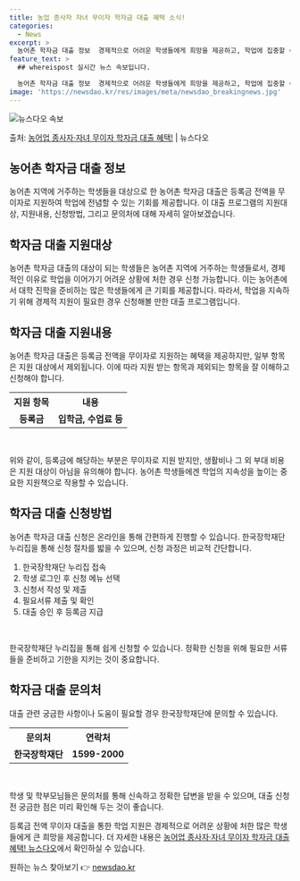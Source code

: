```yaml
---
title: 농업 종사자 자녀 무이자 학자금 대출 혜택 소식!
categories:
  - News
excerpt: >
  농어촌 학자금 대출 정보  경제적으로 어려운 학생들에게 희망을 제공하고, 학업에 집중할 수 있도록 돕기 위해…
feature_text: >
  ## whereispost 실시간 뉴스 속보입니다.

  농어촌 학자금 대출 정보  경제적으로 어려운 학생들에게 희망을 제공하고, 학업에 집중할 수 있도록 돕기 위해…
image: 'https://newsdao.kr/res/images/meta/newsdao_breakingnews.jpg'
---
```


![뉴스다오 속보](https://newsdao.kr/res/images/meta/newsdao_breakingnews.jpg)

<p>출처: <a href="https://newsdao.kr/4098" rel="dofollow">농어업 종사자·자녀 무이자 학자금 대출 혜택!</a> | 뉴스다오</p>

<h2 data-ke-size="size26">농어촌 학자금 대출 정보</h2>
농어촌 지역에 거주하는 학생들을 대상으로 한 농어촌 학자금 대출은 등록금 전액을 무이자로 지원하여 학업에 전념할 수 있는 기회를 제공합니다. 이 대출 프로그램의 지원대상, 지원내용, 신청방법, 그리고 문의처에 대해 자세히 알아보겠습니다.

<h2 data-ke-size="size24">학자금 대출 지원대상</h2>
농어촌 학자금 대출의 대상이 되는 학생들은 농어촌 지역에 거주하는 학생들로서, 경제적인 이유로 학업을 이어가기 어려운 상황에 처한 경우 신청 가능합니다. 이는 농어촌에서 대학 진학을 준비하는 많은 학생들에게 큰 기회를 제공합니다. 따라서, 학업을 지속하기 위해 경제적 지원이 필요한 경우 신청해볼 만한 대출 프로그램입니다.  

<h2 data-ke-size="size24">학자금 대출 지원내용</h2>
농어촌 학자금 대출은 등록금 전액을 무이자로 지원하는 혜택을 제공하지만, 일부 항목은 지원 대상에서 제외됩니다. 이에 따라 지원 받는 항목과 제외되는 항목을 잘 이해하고 신청해야 합니다.

<table>
    <tr>
        <th>지원 항목</th>
        <th>내용</th>
    </tr>
    <tr>
        <td style="text-align: center; height: 17px;"><b>등록금</b></td>
        <td style="text-align: center; height: 17px;"><b>입학금, 수업료 등</b></td>
    </tr>
</table>
<p data-ke-size="size16">&nbsp;</p>

위와 같이, 등록금에 해당하는 부분은 무이자로 지원 받지만, 생활비나 그 외 부대 비용은 지원 대상이 아님을 유의해야 합니다. 농어촌 학생들에겐 학업의 지속성을 높이는 중요한 지원책으로 작용할 수 있습니다.

<h2 data-ke-size="size24">학자금 대출 신청방법</h2>
농어촌 학자금 대출 신청은 온라인을 통해 간편하게 진행할 수 있습니다. 한국장학재단 누리집을 통해 신청 절차를 밟을 수 있으며, 신청 과정은 비교적 간단합니다. 

<ol>
    <li>한국장학재단 누리집 접속</li>
    <li>학생 로그인 후 신청 메뉴 선택</li>
    <li>신청서 작성 및 제출</li>
    <li>필요서류 제출 및 확인</li>
    <li>대출 승인 후 등록금 지급</li>
</ol>
<p data-ke-size="size16">&nbsp;</p>

한국장학재단 누리집을 통해 쉽게 신청할 수 있습니다. 정확한 신청을 위해 필요한 서류들을 준비하고 기한을 지키는 것이 중요합니다. 

<h2 data-ke-size="size24">학자금 대출 문의처</h2>
대출 관련 궁금한 사항이나 도움이 필요할 경우 한국장학재단에 문의할 수 있습니다.
<table>
    <tr>
        <th>문의처</th>
        <th>연락처</th>
    </tr>
    <tr>
        <td style="text-align: center; height: 17px;"><b>한국장학재단</b></td>
        <td style="text-align: center; height: 17px;"><b>1599-2000</b></td>
    </tr>
</table>
<p data-ke-size="size16">&nbsp;</p>

학생 및 학부모님들은 문의처를 통해 신속하고 정확한 답변을 받을 수 있으며, 대출 신청 전 궁금한 점은 미리 확인해 두는 것이 좋습니다.  

등록금 전액 무이자 대출을 통한 학업 지원은 경제적으로 어려운 상황에 처한 많은 학생들에게 큰 희망을 제공합니다. 더 자세한 내용은 [농어업 종사자·자녀 무이자 학자금 대출 혜택! 뉴스다오](https://newsdao.kr/4098)에서 확인하실 수 있습니다. 

원하는 뉴스 찾아보기 👉 <a href="https://newsdao.kr" rel="dofollow">newsdao.kr</a>


